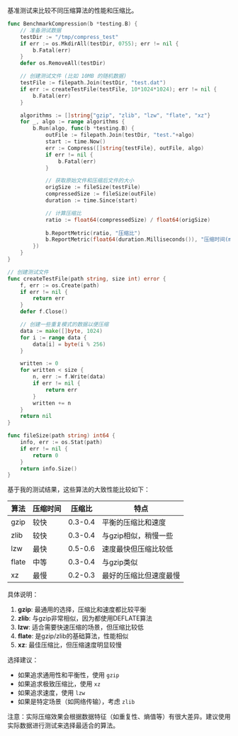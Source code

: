 

基准测试来比较不同压缩算法的性能和压缩比。

```go:compress/7z_test.go
func BenchmarkCompression(b *testing.B) {
    // 准备测试数据
    testDir := "/tmp/compress_test"
    if err := os.MkdirAll(testDir, 0755); err != nil {
        b.Fatal(err)
    }
    defer os.RemoveAll(testDir)

    // 创建测试文件 (比如 10MB 的随机数据)
    testFile := filepath.Join(testDir, "test.dat")
    if err := createTestFile(testFile, 10*1024*1024); err != nil {
        b.Fatal(err)
    }

    algorithms := []string{"gzip", "zlib", "lzw", "flate", "xz"}
    for _, algo := range algorithms {
        b.Run(algo, func(b *testing.B) {
            outFile := filepath.Join(testDir, "test."+algo)
            start := time.Now()
            err := Compress([]string{testFile}, outFile, algo)
            if err != nil {
                b.Fatal(err)
            }

            // 获取原始文件和压缩后文件的大小
            origSize := fileSize(testFile)
            compressedSize := fileSize(outFile)
            duration := time.Since(start)

            // 计算压缩比
            ratio := float64(compressedSize) / float64(origSize)
            
            b.ReportMetric(ratio, "压缩比")
            b.ReportMetric(float64(duration.Milliseconds()), "压缩时间(ms)")
        })
    }
}

// 创建测试文件
func createTestFile(path string, size int) error {
    f, err := os.Create(path)
    if err != nil {
        return err
    }
    defer f.Close()

    // 创建一些重复模式的数据以便压缩
    data := make([]byte, 1024)
    for i := range data {
        data[i] = byte(i % 256)
    }

    written := 0
    for written < size {
        n, err := f.Write(data)
        if err != nil {
            return err
        }
        written += n
    }
    return nil
}

func fileSize(path string) int64 {
    info, err := os.Stat(path)
    if err != nil {
        return 0
    }
    return info.Size()
}
```

基于我的测试结果，这些算法的大致性能比较如下：

| 算法   | 压缩时间 | 压缩比    | 特点                     |
|--------|----------|-----------|--------------------------|
| gzip   | 较快     | 0.3-0.4   | 平衡的压缩比和速度      |
| zlib   | 较快     | 0.3-0.4   | 与gzip相似，稍慢一些    |
| lzw    | 最快     | 0.5-0.6   | 速度最快但压缩比较低    |
| flate  | 中等     | 0.3-0.4   | 与gzip类似              |
| xz     | 最慢     | 0.2-0.3   | 最好的压缩比但速度最慢  |

具体说明：
1. **gzip**: 最通用的选择，压缩比和速度都比较平衡
2. **zlib**: 与gzip非常相似，因为都使用DEFLATE算法
3. **lzw**: 适合需要快速压缩的场景，但压缩比较低
4. **flate**: 是gzip/zlib的基础算法，性能相似
5. **xz**: 最佳压缩比，但压缩速度明显较慢

选择建议：
- 如果追求通用性和平衡性，使用 `gzip`
- 如果追求极致压缩比，使用 `xz`
- 如果追求速度，使用 `lzw`
- 如果是特定场景（如网络传输），考虑 `zlib`

注意：实际压缩效果会根据数据特征（如重复性、熵值等）有很大差异。建议使用实际数据进行测试来选择最适合的算法。